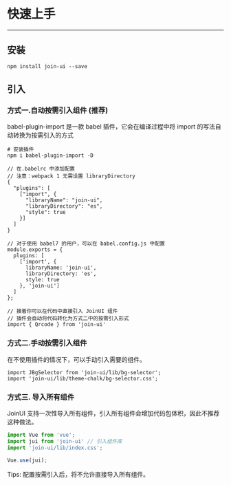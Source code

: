 # 快速上手

----

## 安装

```
npm install join-ui --save
```

## 引入
### 方式一.自动按需引入组件 (推荐)
babel-plugin-import 是一款 babel 插件，它会在编译过程中将 import 的写法自动转换为按需引入的方式

```shell
# 安装插件
npm i babel-plugin-import -D
```
```
// 在.babelrc 中添加配置
// 注意：webpack 1 无需设置 libraryDirectory
{
  "plugins": [
    ["import", {
      "libraryName": "join-ui",
      "libraryDirectory": "es",
      "style": true
    }]
  ]
}

// 对于使用 babel7 的用户，可以在 babel.config.js 中配置
module.exports = {
  plugins: [
    ['import', {
      libraryName: 'join-ui',
      libraryDirectory: 'es',
      style: true
    }, 'join-ui']
  ]
};
```
```
// 接着你可以在代码中直接引入 JoinUI 组件
// 插件会自动将代码转化为方式二中的按需引入形式
import { Qrcode } from 'join-ui'
```
### 方式二.手动按需引入组件
在不使用插件的情况下，可以手动引入需要的组件。
```
import JBgSelector from 'join-ui/lib/bg-selector';
import 'join-ui/lib/theme-chalk/bg-selector.css';
```

### 方式三. 导入所有组件
JoinUI 支持一次性导入所有组件，引入所有组件会增加代码包体积，因此不推荐这种做法。
```js
import Vue from 'vue';
import jui from 'join-ui' // 引入组件库
import 'join-ui/lib/index.css';

Vue.use(jui);
```
Tips: 配置按需引入后，将不允许直接导入所有组件。